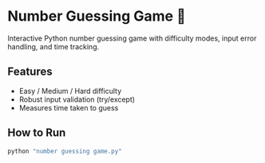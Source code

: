 # Number Guessing Game 🎯

Interactive Python number guessing game with difficulty modes, input error handling, and time tracking.

## Features
- Easy / Medium / Hard difficulty
- Robust input validation (try/except)
- Measures time taken to guess

## How to Run
```bash
python "number guessing game.py"
